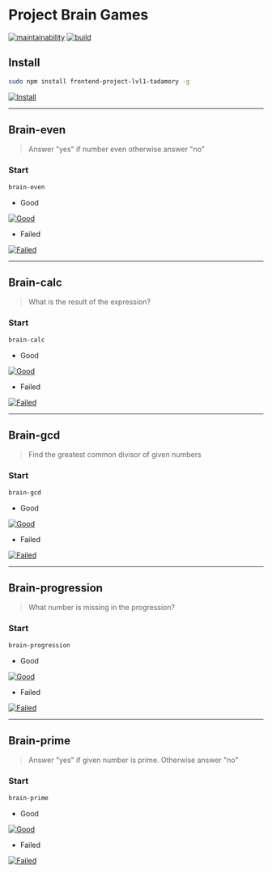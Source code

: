 # Project Brain Games

[![maintainability](https://api.codeclimate.com/v1/badges/be759b19bce417afaa59/maintainability)](https://codeclimate.com/github/Tadamory/frontend-project-lvl1/maintainability)
[![build](https://travis-ci.org/Tadamory/frontend-project-lvl1.svg?branch=master)](https://travis-ci.org/Tadamory/frontend-project-lvl1)

## Install
```sh
sudo npm install frontend-project-lvl1-tadamory -g
```
[![Install](https://asciinema.org/a/275876.png)](https://asciinema.org/a/275876)

***

## Brain-even
  > Answer "yes" if number even otherwise answer "no"

### Start
```sh
brain-even
```

* Good

[![Good](https://asciinema.org/a/270045.png)](https://asciinema.org/a/270045)

* Failed

[![Failed](https://asciinema.org/a/270046.png)](https://asciinema.org/a/270046)

***

## Brain-calc
  > What is the result of the expression?

### Start
```sh
brain-calc
```

* Good

[![Good](https://asciinema.org/a/tbxWmnE0p5EBaoA6dUB9inqgW.png)](https://asciinema.org/a/tbxWmnE0p5EBaoA6dUB9inqgW)

* Failed

[![Failed](https://asciinema.org/a/GmYAZXdQ5dxy2pARRhE95wey8.png)](https://asciinema.org/a/GmYAZXdQ5dxy2pARRhE95wey8)

***

## Brain-gcd
  > Find the greatest common divisor of given numbers

### Start
```sh
brain-gcd
```

* Good

[![Good](https://asciinema.org/a/270051.png)](https://asciinema.org/a/270051)

* Failed

[![Failed](https://asciinema.org/a/270052.png)](https://asciinema.org/a/270052)

***

## Brain-progression
  > What number is missing in the progression?

### Start
```sh
brain-progression
```

* Good

[![Good](https://asciinema.org/a/270053.png)](https://asciinema.org/a/270053)

* Failed

[![Failed](https://asciinema.org/a/270054.png)](https://asciinema.org/a/270054)

***

## Brain-prime
  > Answer "yes" if given number is prime. Otherwise answer "no"

### Start
```sh
brain-prime
```

* Good

[![Good](https://asciinema.org/a/270055.png)](https://asciinema.org/a/270055)

* Failed

[![Failed](https://asciinema.org/a/270056.png)](https://asciinema.org/a/270056)
